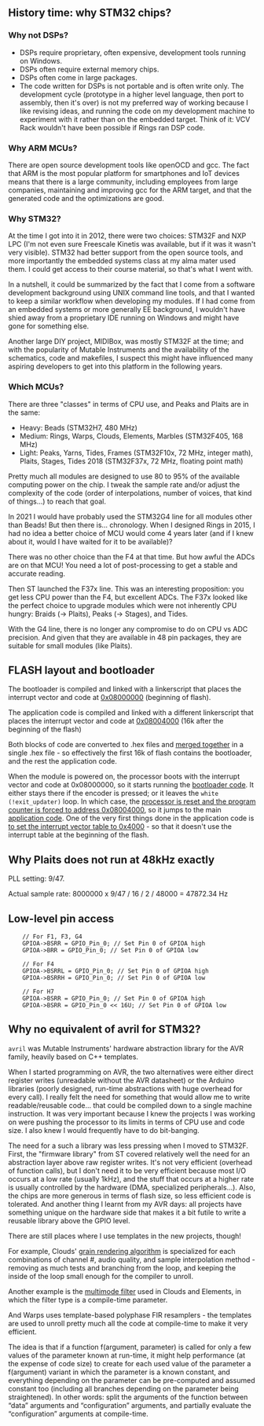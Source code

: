 ## History time: why STM32 chips?

### Why not DSPs?

* DSPs require proprietary, often expensive, development tools running on Windows.
* DSPs often require external memory chips.
* DSPs often come in large packages.
* The code written for DSPs is not portable and is often write only. The development cycle (prototype in a higher level language, then port to assembly, then it's over) is not my preferred way of working because I like revising ideas, and running the code on my development machine to experiment with it rather than on the embedded target. Think of it: VCV Rack wouldn't have been possible if Rings ran DSP code.

### Why ARM MCUs?

There are open source development tools like openOCD and gcc. The fact that ARM is the most popular platform for smartphones and IoT devices means that there is a large community, including employees from large companies, maintaining and improving gcc for the ARM target, and that the generated code and the optimizations are good.

### Why STM32?

At the time I got into it in 2012, there were two choices: STM32F and NXP LPC (I'm not even sure Freescale Kinetis was available, but if it was it wasn't very visible). STM32 had better support from the open source tools, and more importantly the embedded systems class at my alma mater used them. I could get access to their course material, so that's what I went with.

In a nutshell, it could be summarized by the fact that I come from a software development background using UNIX command line tools, and that I wanted to keep a similar workflow when developing my modules. If I had come from an embedded systems or more generally EE background, I wouldn't have shied away from a proprietary IDE running on Windows and might have gone for something else.

Another large DIY project, MIDIBox, was mostly STM32F at the time; and with the popularity of Mutable Instruments and the availability of the schematics, code and makefiles, I suspect this might have influenced many aspiring developers to get into this platform in the following years.

### Which MCUs?

There are three "classes" in terms of CPU use, and Peaks and Plaits are in the same:

* Heavy: Beads (STM32H7, 480 MHz)
* Medium: Rings, Warps, Clouds, Elements, Marbles (STM32F405, 168 MHz)
* Light: Peaks, Yarns, Tides, Frames (STM32F10x, 72 MHz, integer math), Plaits, Stages, Tides 2018 (STM32F37x, 72 MHz, floating point math)

Pretty much all modules are designed to use 80 to 95% of the available computing power on the chip. I tweak the sample rate and/or adjust the complexity of the code (order of interpolations, number of voices, that kind of things...) to reach that goal.

In 2021 I would have probably used the STM32G4 line for all modules other than Beads! But then there is... chronology. When I designed Rings in 2015, I had no idea a better choice of MCU would come 4 years later (and if I knew about it, would I have waited for it to be available)?

There was no other choice than the F4 at that time. But how awful the ADCs are on that MCU! You need a lot of post-processing to get a stable and accurate reading.

Then ST launched the F37x line. This was an interesting proposition: you get less CPU power than the F4, but excellent ADCs. The F37x looked like the perfect choice to upgrade modules which were not inherently CPU hungry: Braids (-> Plaits), Peaks (-> Stages), and Tides.

With the G4 line, there is no longer any compromise to do on CPU vs ADC precision. And given that they are available in 48 pin packages, they are suitable for small modules (like Plaits).

## FLASH layout and bootloader

The bootloader is compiled and linked with a linkerscript that places the interrupt vector and code at [0x08000000](https://github.com/pichenettes/stmlib/blob/f8a4b46b7abb5d752a6a72932eeac1a03fe958fd/linker_scripts/stm32f10x_flash_cl.ld#L7) (beginning of flash).

The application code is compiled and linked with a different linkerscript that places the interrupt vector and code at [0x08004000](https://github.com/pichenettes/stmlib/blob/f8a4b46b7abb5d752a6a72932eeac1a03fe958fd/linker_scripts/stm32f10x_flash_cl_application.ld#L7) (16k after the beginning of the flash)

Both blocks of code are converted to .hex files and [merged together](https://github.com/pichenettes/stmlib/blob/f8a4b46b7abb5d752a6a72932eeac1a03fe958fd/makefile.inc#L327) in a single .hex file - so effectively the first 16k of flash contains the bootloader, and the rest the application code.

When the module is powered on, the processor boots with the interrupt vector and code at 0x08000000, so it starts running the [bootloader code](https://github.com/pichenettes/eurorack/blob/master/braids/bootloader/bootloader.cc#L172). It either stays there if the encoder is pressed; or it leaves the `white (!exit_updater)` loop. In which case, the [processor is reset and the program counter is forced to address 0x08004000](https://github.com/pichenettes/eurorack/blob/master/braids/bootloader/bootloader.cc#L228), so it jumps to the main [application code](https://github.com/pichenettes/eurorack/blob/master/braids/braids.cc#L299). One of the very first things done in the application code is [to set the interrupt vector table to 0x4000](https://github.com/pichenettes/eurorack/blob/master/braids/drivers/system.cc#L36) - so that it doesn't use the interrupt table at the beginning of the flash.

## Why Plaits does not run at 48kHz exactly

PLL setting: 9/47.

Actual sample rate: 8000000 x 9/47 / 16 / 2 / 48000 = 47872.34 Hz

## Low-level pin access

		// For F1, F3, G4
		GPIOA->BSRR = GPIO_Pin_0; // Set Pin 0 of GPIOA high
		GPIOA->BRR = GPIO_Pin_0; // Set Pin 0 of GPIOA low

		// For F4
		GPIOA->BSRRL = GPIO_Pin_0; // Set Pin 0 of GPIOA high
		GPIOA->BSRRH = GPIO_Pin_0; // Set Pin 0 of GPIOA low

		// For H7
		GPIOA->BSRR = GPIO_Pin_0; // Set Pin 0 of GPIOA high
		GPIOA->BSRR = GPIO_Pin_0 << 16U; // Set Pin 0 of GPIOA low

## Why no equivalent of avril for STM32?

`avril` was Mutable Instruments' hardware abstraction library for the AVR family, heavily based on C++ templates.

When I started programming on AVR, the two alternatives were either direct register writes (unreadable without the AVR datasheet) or the Arduino libraries (poorly designed, run-time abstractions with huge overhead for every call). I really felt the need for something that would allow me to write readable/reusable code... that could be compiled down to a single machine instruction. It was very important because I knew the projects I was working on were pushing the processor to its limits in terms of CPU use and code size. I also knew I would frequently have to do bit-banging.

The need for a such a library was less pressing when I moved to STM32F. First, the "firmware library" from ST covered relatively well the need for an abstraction layer above raw register writes. It's not very efficient (overhead of function calls), but I don't need it to be very efficient because most I/O occurs at a low rate (usually 1kHz), and the stuff that occurs at a higher rate is usually controlled by the hardware (DMA, specialized peripherals...). Also, the chips are more generous in terms of flash size, so less efficient code is tolerated. And another thing I learnt from my AVR days: all projects have something unique on the hardware side that makes it a bit futile to write a reusable library above the GPIO level.

There are still places where I use templates in the new projects, though!

For example, Clouds' [grain rendering algorithm](https://github.com/pichenettes/eurorack/blob/master/clouds/dsp/grain.h#L120) is specialized for each combinations of channel \#, audio quality, and sample interpolation method - removing as much tests and branching from the loop, and keeping the inside of the loop small enough for the compiler to unroll.

Another example is the [multimode filter](https://github.com/pichenettes/stmlib/blob/master/dsp/filter.h#L190) used in Clouds and Elements, in which the filter type is a compile-time parameter.

And Warps uses template-based polyphase FIR resamplers - the templates are used to unroll pretty much all the code at compile-time to make it very efficient.

The idea is that if a function f(argument, parameter) is called for only a few values of the parameter known at run-time, it might help performance (at the expense of code size) to create for each used value of the parameter a f(argument) variant in which the parameter is a known constant, and everything depending on the parameter can be pre-computed and assumed constant too (including all branches depending on the parameter being straightened). In other words: split the arguments of the function between “data” arguments and “configuration” arguments, and partially evaluate the “configuration” arguments at compile-time.
